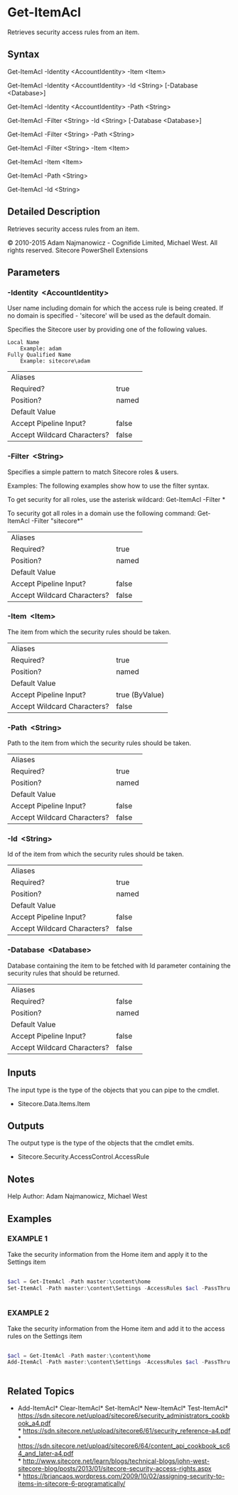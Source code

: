 ﻿# Get-ItemAcl 
 
Retrieves security access rules from an item. 
 
## Syntax 
 
Get-ItemAcl -Identity &lt;AccountIdentity&gt; -Item &lt;Item&gt; 
 
Get-ItemAcl -Identity &lt;AccountIdentity&gt; -Id &lt;String&gt; [-Database &lt;Database&gt;] 
 
Get-ItemAcl -Identity &lt;AccountIdentity&gt; -Path &lt;String&gt; 
 
Get-ItemAcl -Filter &lt;String&gt; -Id &lt;String&gt; [-Database &lt;Database&gt;] 
 
Get-ItemAcl -Filter &lt;String&gt; -Path &lt;String&gt; 
 
Get-ItemAcl -Filter &lt;String&gt; -Item &lt;Item&gt; 
 
Get-ItemAcl -Item &lt;Item&gt; 
 
Get-ItemAcl -Path &lt;String&gt; 
 
Get-ItemAcl -Id &lt;String&gt; 
 
 
## Detailed Description 
 
Retrieves security access rules from an item. 
 
© 2010-2015 Adam Najmanowicz - Cognifide Limited, Michael West. All rights reserved. Sitecore PowerShell Extensions 
 
## Parameters 
 
### -Identity&nbsp; &lt;AccountIdentity&gt; 
 
User name including domain for which the access rule is being created. If no domain is specified - 'sitecore' will be used as the default domain.

Specifies the Sitecore user by providing one of the following values.

    Local Name
        Example: adam
    Fully Qualified Name
        Example: sitecore\adam 
 
<table>
    <thead></thead>
    <tbody>
        <tr>
            <td>Aliases</td>
            <td></td>
        </tr>
        <tr>
            <td>Required?</td>
            <td>true</td>
        </tr>
        <tr>
            <td>Position?</td>
            <td>named</td>
        </tr>
        <tr>
            <td>Default Value</td>
            <td></td>
        </tr>
        <tr>
            <td>Accept Pipeline Input?</td>
            <td>false</td>
        </tr>
        <tr>
            <td>Accept Wildcard Characters?</td>
            <td>false</td>
        </tr>
    </tbody>
</table> 
 
### -Filter&nbsp; &lt;String&gt; 
 
Specifies a simple pattern to match Sitecore roles &amp; users.

Examples:
The following examples show how to use the filter syntax.

To get security for all roles, use the asterisk wildcard:
Get-ItemAcl -Filter *

To security got all roles in a domain use the following command:
Get-ItemAcl -Filter "sitecore\*" 
 
<table>
    <thead></thead>
    <tbody>
        <tr>
            <td>Aliases</td>
            <td></td>
        </tr>
        <tr>
            <td>Required?</td>
            <td>true</td>
        </tr>
        <tr>
            <td>Position?</td>
            <td>named</td>
        </tr>
        <tr>
            <td>Default Value</td>
            <td></td>
        </tr>
        <tr>
            <td>Accept Pipeline Input?</td>
            <td>false</td>
        </tr>
        <tr>
            <td>Accept Wildcard Characters?</td>
            <td>false</td>
        </tr>
    </tbody>
</table> 
 
### -Item&nbsp; &lt;Item&gt; 
 
The item from which the security rules should be taken. 
 
<table>
    <thead></thead>
    <tbody>
        <tr>
            <td>Aliases</td>
            <td></td>
        </tr>
        <tr>
            <td>Required?</td>
            <td>true</td>
        </tr>
        <tr>
            <td>Position?</td>
            <td>named</td>
        </tr>
        <tr>
            <td>Default Value</td>
            <td></td>
        </tr>
        <tr>
            <td>Accept Pipeline Input?</td>
            <td>true (ByValue)</td>
        </tr>
        <tr>
            <td>Accept Wildcard Characters?</td>
            <td>false</td>
        </tr>
    </tbody>
</table> 
 
### -Path&nbsp; &lt;String&gt; 
 
Path to the item from which the security rules should be taken. 
 
<table>
    <thead></thead>
    <tbody>
        <tr>
            <td>Aliases</td>
            <td></td>
        </tr>
        <tr>
            <td>Required?</td>
            <td>true</td>
        </tr>
        <tr>
            <td>Position?</td>
            <td>named</td>
        </tr>
        <tr>
            <td>Default Value</td>
            <td></td>
        </tr>
        <tr>
            <td>Accept Pipeline Input?</td>
            <td>false</td>
        </tr>
        <tr>
            <td>Accept Wildcard Characters?</td>
            <td>false</td>
        </tr>
    </tbody>
</table> 
 
### -Id&nbsp; &lt;String&gt; 
 
Id of the item from which the security rules should be taken. 
 
<table>
    <thead></thead>
    <tbody>
        <tr>
            <td>Aliases</td>
            <td></td>
        </tr>
        <tr>
            <td>Required?</td>
            <td>true</td>
        </tr>
        <tr>
            <td>Position?</td>
            <td>named</td>
        </tr>
        <tr>
            <td>Default Value</td>
            <td></td>
        </tr>
        <tr>
            <td>Accept Pipeline Input?</td>
            <td>false</td>
        </tr>
        <tr>
            <td>Accept Wildcard Characters?</td>
            <td>false</td>
        </tr>
    </tbody>
</table> 
 
### -Database&nbsp; &lt;Database&gt; 
 
Database containing the item to be fetched with Id parameter containing the security rules that should be returned. 
 
<table>
    <thead></thead>
    <tbody>
        <tr>
            <td>Aliases</td>
            <td></td>
        </tr>
        <tr>
            <td>Required?</td>
            <td>false</td>
        </tr>
        <tr>
            <td>Position?</td>
            <td>named</td>
        </tr>
        <tr>
            <td>Default Value</td>
            <td></td>
        </tr>
        <tr>
            <td>Accept Pipeline Input?</td>
            <td>false</td>
        </tr>
        <tr>
            <td>Accept Wildcard Characters?</td>
            <td>false</td>
        </tr>
    </tbody>
</table> 
 
## Inputs 
 
The input type is the type of the objects that you can pipe to the cmdlet. 
 
* Sitecore.Data.Items.Item 
 
## Outputs 
 
The output type is the type of the objects that the cmdlet emits. 
 
* Sitecore.Security.AccessControl.AccessRule 
 
## Notes 
 
Help Author: Adam Najmanowicz, Michael West 
 
## Examples 
 
### EXAMPLE 1 
 
Take the security information from the Home item and apply it to the Settings item 
 
```powershell   
 
$acl = Get-ItemAcl -Path master:\content\home
Set-ItemAcl -Path master:\content\Settings -AccessRules $acl -PassThru 
 
``` 
 
### EXAMPLE 2 
 
Take the security information from the Home item and add it to the access rules on the Settings item 
 
```powershell   
 
$acl = Get-ItemAcl -Path master:\content\home
Add-ItemAcl -Path master:\content\Settings -AccessRules $acl -PassThru 
 
``` 
 
## Related Topics 
 
* Add-ItemAcl* Clear-ItemAcl* Set-ItemAcl* New-ItemAcl* Test-ItemAcl* <a href='https://sdn.sitecore.net/upload/sitecore6/security_administrators_cookbook_a4.pdf' target='_blank'>https://sdn.sitecore.net/upload/sitecore6/security_administrators_cookbook_a4.pdf</a><br/>* <a href='https://sdn.sitecore.net/upload/sitecore6/61/security_reference-a4.pdf' target='_blank'>https://sdn.sitecore.net/upload/sitecore6/61/security_reference-a4.pdf</a><br/>* <a href='https://sdn.sitecore.net/upload/sitecore6/64/content_api_cookbook_sc64_and_later-a4.pdf' target='_blank'>https://sdn.sitecore.net/upload/sitecore6/64/content_api_cookbook_sc64_and_later-a4.pdf</a><br/>* <a href='http://www.sitecore.net/learn/blogs/technical-blogs/john-west-sitecore-blog/posts/2013/01/sitecore-security-access-rights.aspx' target='_blank'>http://www.sitecore.net/learn/blogs/technical-blogs/john-west-sitecore-blog/posts/2013/01/sitecore-security-access-rights.aspx</a><br/>* <a href='https://briancaos.wordpress.com/2009/10/02/assigning-security-to-items-in-sitecore-6-programatically/' target='_blank'>https://briancaos.wordpress.com/2009/10/02/assigning-security-to-items-in-sitecore-6-programatically/</a><br/>
